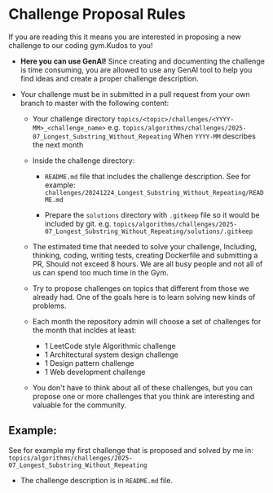 # Challenge Proposal Rules

If you are reading this it means you are interested in proposing a new challenge to our coding gym.Kudos to you!

- **Here you can use GenAI!** Since creating and documenting the challenge is time consuming, you are allowed to use any GenAI tool to help you find ideas and create a proper challenge description.

- Your challenge must be in submitted in a pull request from your own branch to master with the following content:
    - Your challenge directory `topics/<topic>/challenges/<YYYY-MM>_<challenge_name>`
    e.g. `topics/algorithms/challenges/2025-07_Longest_Substring_Without_Repeating`
    When `YYYY-MM` describes the next month

    - Inside the challenge directory:
        - `README.md` file that includes the challenge description. See for example: 
        `challenges/20241224_Longest_Substring_Without_Repeating/README.md`

        - Prepare the `solutions` directory with `.gitkeep` file so it would be included by git.
        e.g. `topics/algorithms/challenges/2025-07_Longest_Substring_Without_Repeating/solutions/.gitkeep`

    - The estimated time that needed to solve your challenge, Including, thinking, coding, writing tests, creating Dockerfile and submitting a PR, Should not exceed 8 hours. We are all busy people and not all of us can spend too much time in the Gym. 

    - Try to propose challenges on topics that different from those we already had. One of the goals here is to learn solving new kinds of problems. 

    - Each month the repository admin will choose a set of challenges for the month that incldes at least:
        - 1 LeetCode style Algorithmic challenge
        - 1 Architectural system design challenge
        - 1 Design pattern challenge
        - 1 Web development challenge

    - You don't have to think about all of these challenges, but you can propose one or more challenges that you think are interesting and valuable for the community.
    
## Example: 

See for example my first challenge that is proposed and solved by me in:
`topics/algorithms/challenges/2025-07_Longest_Substring_Without_Repeating`
- The challenge description is in `README.md` file.